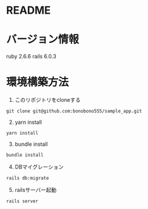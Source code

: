 # README

# バージョン情報
ruby 2.6.6
rails 6.0.3

# 環境構築方法

1. このリポジトリをcloneする
```
git clone git@github.com:bonobono555/sample_app.git
```

2. yarn install
```
yarn install
```

3. bundle install
```
bundle install
```

4. DBマイグレーション
```
rails db:migrate
```

5. railsサーバー起動
```
rails server
```
